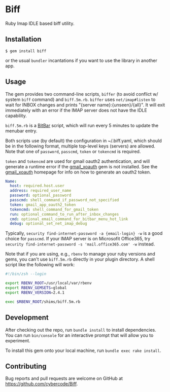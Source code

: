 # Biff

Ruby Imap IDLE based biff utility.

## Installation

    $ gem install biff

or the usual `bundler` incantations if you want to use the library in another app.

## Usage

The gem provides two command-line scripts, `biffer` (to avoid conflict w/ system `biff` command) and `biff.5m.rb`. `biffer` uses `net/imap#listen` to wait for INBOX changes and prints "{server name}:{unseen}/{all}". It will exit immediately with an error if the IMAP server does not have the IDLE capability. 

`biff.5m.rb` is a [BitBar](https://getbitbar.com) script, which will run every 5 minutes to update the menubar entry.

Both scripts use (by default) the configuration in ~/.biff.yaml, which should be in the following format, multiple top-level keys (servers) are allowed. Note that one of `password`, `passcmd`, `token` or `tokencmd` is required.

`token` and `tokencmd` are used for gmail oauth2 authentication, and will generate a runtime error if the [gmail_xoauth](https://github.com/nfo/gmail_xoauth) gem is not installed. See the [gmail_xoauth](https://github.com/nfo/gmail_xoauth) homepage for info on how to generate an oauth2 token.

```yaml
Name:
  host: required.host.user
  address: required_user_name
  password: optional_password
  passcmd: shell_command_if_password_not_specified
  token: gmail_app_oauth2_token
  tokencmd: shell_command_for_gmail_token
  run: optional_command_to_run_after_inbox_changes
  cmd: optional_email_command_for_bitbar_menu_hot_link
  debug: optional_set_net_imap_debug
```

Typically, `security find-internet-password -a {email-login} -w` is a good choice for `passcmd`. If your IMAP server is on Microsofit Office365, try `security find-internet-password -s 'mail.office365.com' -w` instead.

Note that if you are using, e.g., `rbenv` to manage your ruby versions and gems, you can't use `biff.5m.rb` directly in your plugin directory. A shell script like the following will work:

``` zsh
#!/bin/zsh --login

export RBENV_ROOT=/usr/local/var/rbenv
export RBENV_GEMSETS=global
export RBENV_VERSION=2.4.1

exec $RBENV_ROOT/shims/biff.5m.rb
```
## Development

After checking out the repo, run `bundle install` to install dependencies. You can run `bin/console` for an interactive prompt that will allow you to experiment.

To install this gem onto your local machine, run `bundle exec rake install`.

## Contributing

Bug reports and pull requests are welcome on GitHub at https://github.com/cybercode/Biff.
